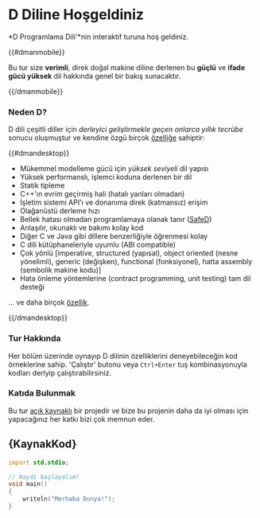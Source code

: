 # D Diline Hoşgeldiniz

*D Programlama Dili'*nin interaktif turuna hoş geldiniz.

{{#dmanmobile}}

Bu tur size __verimli__, direk doğal makine diline derlenen bu __güçlü__ ve __ifade gücü yüksek__ dil hakkında genel bir bakış sunacaktır.

{{/dmanmobile}}

### Neden D?

D dili çeşitli diller için *derleyici geliştirmekle geçen onlarca yıllık tecrübe* sonucu oluşmuştur ve kendine özgü birçok [özelliğe](http://dlang.org/overview.html) sahiptir:

{{#dmandesktop}}

- Mükemmel modelleme gücü için _yüksek seviyeli_ dil yapısı
- Yüksek performanslı, işlemci koduna derlenen bir dil
- Statik tipleme
- C++'ın evrim geçirmiş hali (hatalı yanları olmadan)
- İşletim sistemi API'ı ve donanıma direk (katmansız) erişim
- Olağanüstü derleme hızı
- Bellek hatası olmadan programlamaya olanak tanır ([SafeD](http://dlang.org/safed.html))
- Anlaşılır, okunaklı ve bakımı kolay kod
- Diğer C ve Java gibi dillere benzerliğiyle öğrenmesi kolay
- C dili kütüphaneleriyle uyumlu (ABI compatible)
- Çok yönlü \[imperative, structured (yapısal), object oriented (nesne yönelimli), generic (değişken), functional (fonksiyonel), hatta assembly (sembolik makine kodu)\]
- Hata önleme yöntemlerine (contract programming, unit testing) tam dil desteği

... ve daha birçok [özellik](http://dlang.org/overview.html).

{{/dmandesktop}}

### Tur Hakkında

Her bölüm üzerinde oynayıp D dilinin özelliklerini deneyebileceğin kod örneklerine sahip.
'Çalıştır' butonu veya `Ctrl+Enter` tuş kombinasyonuyla kodları derlyip çalıştırabilirsiniz.


### Katıda Bulunmak

Bu tur [açık kaynaklı](https://github.com/stonemaster/dlang-tour) bir projedir ve bize bu
projenin daha da iyi olması için yapacağınız her katkı bizi çok memnun eder.

## {KaynakKod}

```d
import std.stdio;

// Haydi başlayalım!
void main()
{
    writeln("Merhaba Dunya!");
}
```
